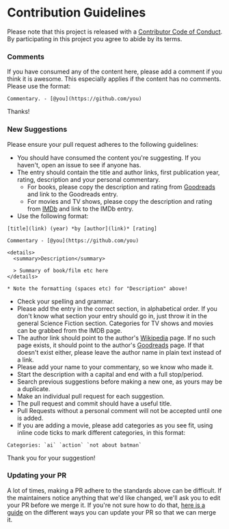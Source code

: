 # Contribution Guidelines

Please note that this project is released with a [Contributor Code of Conduct](code-of-conduct.md). By participating in this project you agree to abide by its terms.

### Comments

If you have consumed any of the content here, please add a comment if you think it is awesome. This especially applies if the content has no comments. Please use the format:

```
Commentary. - [@you](https://github.com/you)
```

Thanks!

### New Suggestions

Please ensure your pull request adheres to the following guidelines:

- You should have consumed the content you're suggesting. If you haven't, open an issue to see if anyone has.
- The entry should contain the title and author links, first publication year, rating, description and your personal commentary.
  - For books, please copy the description and rating from [Goodreads](https://goodreads.com) and link to the Goodreads entry.
  - For movies and TV shows, please copy the description and rating from [IMDb](https://www.imdb.com) and link to the IMDb entry.
- Use the following format:

```
[title](link) (year) *by [author](link)* [rating]

Commentary - [@you](https://github.com/you)

<details>
  <summary>Description</summary>

  > Summary of book/film etc here
</details>

* Note the formatting (spaces etc) for "Description" above!
```

- Check your spelling and grammar.
- Please add the entry in the correct section, in alphabetical order. If you don't know what section your entry should go in, just throw it in the general Science Fiction section. Categories for TV shows and movies can be grabbed from the IMDB page.
- The author link should point to the author's [Wikipedia](https://en.wikipedia.org) page. If no such page exists, it should point to the author's [Goodreads](https://goodreads.com) page. If that doesn't exist either, please leave the author name in plain text instead of a link.
- Please add your name to your commentary, so we know who made it.
- Start the description with a capital and end with a full stop/period.
- Search previous suggestions before making a new one, as yours may be a duplicate.
- Make an individual pull request for each suggestion.
- The pull request and commit should have a useful title.
- Pull Requests without a personal comment will not be accepted until one is added.
- If you are adding a movie, please add categories as you see fit, using inline code ticks to mark different categories, in this format:

```
Categories: `ai` `action` `not about batman`
```

Thank you for your suggestion!

### Updating your PR

A lot of times, making a PR adhere to the standards above can be difficult. If the maintainers notice anything that we'd like changed, we'll ask you to edit your PR before we merge it. If you're not sure how to do that, [here is a guide](https://github.com/RichardLitt/knowledge/blob/master/github/amending-a-commit-guide.md) on the different ways you can update your PR so that we can merge it.
